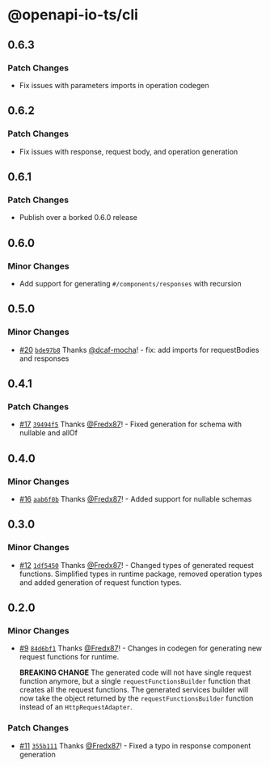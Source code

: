 # @openapi-io-ts/cli

## 0.6.3

### Patch Changes

- Fix issues with parameters imports in operation codegen

## 0.6.2

### Patch Changes

- Fix issues with response, request body, and operation generation

## 0.6.1

### Patch Changes

- Publish over a borked 0.6.0 release

## 0.6.0

### Minor Changes

- Add support for generating `#/components/responses` with recursion

## 0.5.0

### Minor Changes

- [#20](https://github.com/Fredx87/openapi-io-ts/pull/20) [`bde97b8`](https://github.com/Fredx87/openapi-io-ts/commit/bde97b88456eb5dd6b1d5024c613e61919529242) Thanks [@dcaf-mocha](https://github.com/dcaf-mocha)! - fix: add imports for requestBodies and responses

## 0.4.1

### Patch Changes

- [#17](https://github.com/Fredx87/openapi-io-ts/pull/17) [`39494f5`](https://github.com/Fredx87/openapi-io-ts/commit/39494f5bc1949cc92b55f6ae294af6f27596d81b) Thanks [@Fredx87](https://github.com/Fredx87)! - Fixed generation for schema with nullable and allOf

## 0.4.0

### Minor Changes

- [#16](https://github.com/Fredx87/openapi-io-ts/pull/16) [`aab6f0b`](https://github.com/Fredx87/openapi-io-ts/commit/aab6f0b0dc352f9ac501a9b114974fa098b3565b) Thanks [@Fredx87](https://github.com/Fredx87)! - Added support for nullable schemas

## 0.3.0

### Minor Changes

- [#12](https://github.com/Fredx87/openapi-io-ts/pull/12) [`1df5450`](https://github.com/Fredx87/openapi-io-ts/commit/1df545029aef4853eb958cffb92cf9f7517acd02) Thanks [@Fredx87](https://github.com/Fredx87)! - Changed types of generated request functions. Simplified types in runtime package, removed operation types and
  added generation of request function types.

## 0.2.0

### Minor Changes

- [#9](https://github.com/Fredx87/openapi-io-ts/pull/9) [`84d6bf1`](https://github.com/Fredx87/openapi-io-ts/commit/84d6bf1cc2cedc0f818fa3e88da71135ee94e58f) Thanks [@Fredx87](https://github.com/Fredx87)! - Changes in codegen for generating new request functions for runtime.

  **BREAKING CHANGE**
  The generated code will not have single request function anymore, but a single `requestFunctionsBuilder` function that creates all the request functions.
  The generated services builder will now take the object returned by the `requestFunctionsBuilder` function instead of an `HttpRequestAdapter`.

### Patch Changes

- [#11](https://github.com/Fredx87/openapi-io-ts/pull/11) [`355b111`](https://github.com/Fredx87/openapi-io-ts/commit/355b111d83cb308428f09f8bb6231bf3126bcc2c) Thanks [@Fredx87](https://github.com/Fredx87)! - Fixed a typo in response component generation
